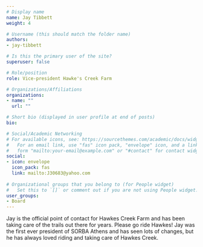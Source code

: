 ```yaml
---
# Display name
name: Jay Tibbett
weight: 4

# Username (this should match the folder name)
authors:
- jay-tibbett

# Is this the primary user of the site?
superuser: false

# Role/position
role: Vice-president Hawke's Creek Farm

# Organizations/Affiliations
organizations:
- name: ""
  url: ""

# Short bio (displayed in user profile at end of posts)
bio:

# Social/Academic Networking
# For available icons, see: https://sourcethemes.com/academic/docs/widgets/#icons
#   For an email link, use "fas" icon pack, "envelope" icon, and a link in the
#   form "mailto:your-email@example.com" or "#contact" for contact widget.
social:
- icon: envelope
  icon_pack: fas
  link: mailto:J30683@yahoo.com
  
# Organizational groups that you belong to (for People widget)
#   Set this to `[]` or comment out if you are not using People widget.  
user_groups:
- Board
---
```


Jay is the official point of contact for Hawkes Creek Farm and has been taking care of the trails out there for years. Please go ride Hawkes! Jay was the first ever president of SORBA Athens and has seen lots of changes, but he has always loved riding and taking care of Hawkes Creek.
